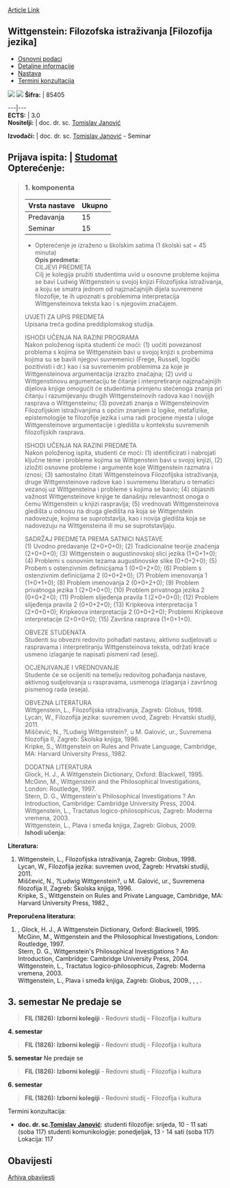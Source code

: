 [Article Link](https://www.fhs.hr/predmet/wfifj)

## Wittgenstein: Filozofska istraživanja [Filozofija jezika]
  * [Osnovni podaci](https://www.fhs.hr/predmet/wfifj#v1id-904890_358250_1_0 "Osnovni podaci")
  * [Detaljne informacije](https://www.fhs.hr/predmet/wfifj#v1id-904890_358250_1_1 "Detaljne informacije")
  * [Nastava](https://www.fhs.hr/predmet/wfifj#v1id-904890_358250_1_2 "Nastava")
  * [Termini konzultacija](https://www.fhs.hr/predmet/wfifj#v1id-904890_358250_1_3 "Termini konzultacija")


[![](https://www.fhs.hr/img/flags/gif/hr.gif)](https://www.fhs.hr/predmet/wfifj) [![](https://www.fhs.hr/img/flags/gif/gb.gif)](https://www.fhs.hr/en/course/wprpol)
**Šifra:** |  85405  
  
---|---  
**ECTS:** |  3.0   
**Nositelji:** |  doc. dr. sc. [Tomislav Janović](https://www.fhs.hr/djelatnik/tomislav.janovic)   
  
**Izvođači:** |  doc. dr. sc. [Tomislav Janović](https://www.fhs.hr/djelatnik/tomislav.janovic) - Seminar  
  
**Prijava ispita:** |  [Studomat](http://www.isvu.hr/studomat)  
**Opterećenje:**  
---  
> ### 1. komponenta
> | Vrsta nastave | Ukupno  
> ---|---  
> Predavanja | 15  
> Seminar | 15  
> * Opterećenje je izraženo u školskim satima (1 školski sat = 45 minuta)   
**Opis predmeta:**  
> CILJEVI PREDMETA  
>  Cilj je kolegija pružiti studentima uvid u osnovne probleme kojima se bavi Ludwig Wittgenstein u svojoj knjizi Filozofijska istraživanja, a koju se smatra jednom od najznačajnijih dijela suvremene filozofije, te ih upoznati s problemima interpretacija Wittgensteinova teksta kao i s njegovim značajem.  
>    
>  UVJETI ZA UPIS PREDMETA  
>  Upisana treća godina preddiplomskog studija.  
>    
>  ISHODI UČENJA NA RAZINI PROGRAMA  
>  Nakon položenog ispita studenti će moći: (1) uočiti povezanost problema s kojima se Wittgenstein bavi u svojoj knjizi s probemima kojima su se bavili njegovi suvremenici (Frege, Russell, logički pozitivisti i dr.) kao i sa suvremenim problemima za koje je Wittgensteinova argumentacija izrazito značajna; (2) uvid u Wittgenstinovu argumentaciju te čitanje i interpretiranje najznačajnijih dijelova knjige omogućit će studentima primjenu stećenoga znanja pri čitanju i razumijevanju drugih Wittgensteinovih radova kao i novijijh rasprava o Wittgensteinu; (3) povezati znanja o Wittgensteinovim Filozofijskim istraživanjima s općim znanjem iz logike, metafizike, epistemologije te filozofije jezika i uma radi procjene mjesta i uloge Wittgensteinove argumentacije i gledišta u kontekstu suvremenih filozofijskih rasprava.  
>    
>  ISHODI UČENJA NA RAZINI PREDMETA  
>  Nakon položenog ispita, studenti će moći: (1) identificirati i nabrojati ključne teme i probleme kojima se Wittgenstein bavi u svojoj knjizi, (2) izložiti osnovne probleme i argumente koje Wittgenstein razmatra i iznosi; (3) samostalno čitati Wittgensteinova Filozofijska istraživanja, druge Wittgensteinove radove kao i suvremenu literaturu o tematici vezanoj uz Wittgensteina i probleme s kojima se bavio; (4) objasniti važnost Wittgensteinove knjige te današnju relevantnost onoga o čemu Wittgenstein u knjizi raspravlja; (5) vrednovati Wittgensteinova gledišta u odnosu na druga gledišta na koja se Wittgenstein nadovezuje, kojima se suprotstavlja, kao i novija gledišta koja se nadovezuju na Wittgensteina ili mu se suprotstavljaju.  
>    
>  SADRŽAJ PREDMETA PREMA SATNICI NASTAVE  
>  (1) Uvodno predavanje (2+0+0+0); (2) Tradicionalne teorije značenja (2+0+0+0); (3) Wittgenstein o augustinovskoj slici jezika (1+0+1+0); (4) Problemi s osnovnim tezama augustinovske slike (0+0+2+0); (5) Probem s ostenzivnim definicijama 1 (0+0+2+0); (6) Problem s ostenzivnim definicijama 2 (0+0+2+0); (7) Problem imenovanja 1 (1+0+1+0); (8) Problem imenovanja 2 (0+0+2+0); (9) Problem privatnoga jezika 1 (2+0+0+0); (10) Problem privatnoga jezika 2 (0+0+2+0); (11) Problem slijeđenja pravila 1 (2+0+0+0); (12) Problem slijeđenja pravila 2 (0+0+2+0); (13) Kripkeova interpretacija 1 (2+0+0+0); Kripkeova interpretacija 2 (0+0+2+0); Problemi Kripkeove interpretacije (2+0+0+0); (15) Završna rasprava (1+0+1+0).  
>    
>  OBVEZE STUDENATA  
>  Studenti su obvezni redovito pohađati nastavu, aktivno sudjelovati u raspravama i interpretiranju Wittgensteinova teksta, održati kraće usmeno izlaganje te napisati pismeni rad (esej).  
>    
>  OCJENJIVANJE I VREDNOVANJE  
>  Studente će se ocijeniti na temelju redovitog pohađanja nastave, aktivnog sudjelovanja u raspravama, usmenoga izlaganja i završnog pismenog rada (eseja).  
>    
>  OBVEZNA LITERATURA  
>  Wittgenstein, L., Filozofijska istraživanja, Zagreb: Globus, 1998.  
>  Lycan, W., Filozofija jezika: suvremen uvod, Zagreb: Hrvatski studiji, 2011.  
>  Miščević, N., ?Ludwig Wittgenstein?, u M. Galović, ur., Suvremena filozofija II, Zagreb: Školska knjiga, 1996.  
>  Kripke, S., Wittgenstein on Rules and Private Language, Cambridge, MA: Harvard University Press, 1982.  
>    
>  DODATNA LITERATURA  
>  Glock, H. J., A Wittgenstein Dictionary, Oxford: Blackwell, 1995.  
>  McGinn, M., Wittgenstein and the Philosophical Investigations, London: Routledge, 1997.  
>  Stern, D. G., Wittgenstein's Philosophical Investigations ? An Introduction, Cambridge: Cambridge University Press, 2004.  
>  Wittgenstein, L., Tractatus logico-philosophicus, Zagreb: Moderna vremena, 2003.  
>  Wittgenstein, L., Plava i smeđa knjiga, Zagreb: Globus, 2009.  
**Ishodi učenja:**  

  
**Literatura:**  
  1. Wittgenstein, L., Filozofijska istraživanja, Zagreb: Globus, 1998.  
Lycan, W., Filozofija jezika: suvremen uvod, Zagreb: Hrvatski studiji, 2011.  
Miščević, N., ?Ludwig Wittgenstein?, u M. Galović, ur., Suvremena filozofija II, Zagreb: Školska knjiga, 1996.  
Kripke, S., Wittgenstein on Rules and Private Language, Cambridge, MA: Harvard University Press, 1982., 

  
**Preporučena literatura:**  
  1. , Glock, H. J., A Wittgenstein Dictionary, Oxford: Blackwell, 1995.  
McGinn, M., Wittgenstein and the Philosophical Investigations, London: Routledge, 1997.  
Stern, D. G., Wittgenstein's Philosophical Investigations ? An Introduction, Cambridge: Cambridge University Press, 2004.  
Wittgenstein, L., Tractatus logico-philosophicus, Zagreb: Moderna vremena, 2003.  
Wittgenstein, L., Plava i smeđa knjiga, Zagreb: Globus, 2009., , , .

  
**3. semestar** Ne predaje se  
---  
> **FIL (1826): Izborni kolegiji** - Redovni studij - Filozofija i kultura  
>   
  
**4. semestar**  
> **FIL (1826): Izborni kolegiji** - Redovni studij - Filozofija i kultura  
>   
  
**5. semestar** Ne predaje se  
> **FIL (1826): Izborni kolegiji** - Redovni studij - Filozofija i kultura  
>   
  
**6. semestar**  
> **FIL (1826): Izborni kolegiji** - Redovni studij - Filozofija i kultura  
>   
Termini konzultacija: 
  * **doc. dr. sc.[Tomislav Janović](https://www.fhs.hr/djelatnik/tomislav.janovic)**: 
studenti filozofije: srijeda, 10 - 11 sati (soba 117)
studenti komunikologije: ponedjeljak, 13 - 14 sati (soba 117)
Lokacija: 117 


## Obavijesti
[Arhiva obavijesti](https://www.fhs.hr/predmet/wfifj?@=21kyj#news_122677 "Arhiva obavijesti")
